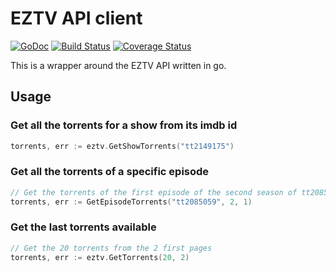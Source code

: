 EZTV API client
=========

[![GoDoc](https://godoc.org/github.com/golang/gddo?status.svg)](http://godoc.org/github.com/odwrtw/eztv)
[![Build Status](https://travis-ci.org/odwrtw/eztv.svg?branch=master)](https://travis-ci.org/odwrtw/eztv)
[![Coverage Status](https://coveralls.io/repos/odwrtw/eztv/badge.svg?branch=master&service=github)](https://coveralls.io/github/odwrtw/eztv?branch=master)

This is a wrapper around the EZTV API written in go.

## Usage

### Get all the torrents for a show from its imdb id

```go
torrents, err := eztv.GetShowTorrents("tt2149175")
```

### Get all the torrents of a specific episode

```go
// Get the torrents of the first episode of the second season of tt2085059
torrents, err := GetEpisodeTorrents("tt2085059", 2, 1)
```

### Get the last torrents available

```go
// Get the 20 torrents from the 2 first pages
torrents, err := eztv.GetTorrents(20, 2)
```

